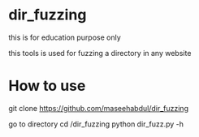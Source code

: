 # dir_fuzzing
this is for education purpose only 

this tools is used for fuzzing a directory in any website

# How to use

git clone https://github.com/maseehabdul/dir_fuzzing 

go to directory cd /dir_fuzzing
python dir_fuzz.py -h 

